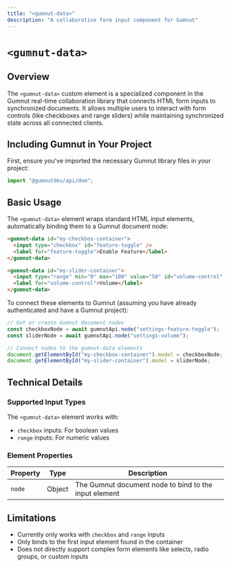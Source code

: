 ```yaml
---
title: "<gumnut-data>"
description: "A collaborative form input component for Gumnut"
---
```


# `<gumnut-data>`

## Overview

The `<gumnut-data>` custom element is a specialized component in the Gumnut real-time collaboration library that connects HTML form inputs to synchronized documents. It allows multiple users to interact with form controls (like checkboxes and range sliders) while maintaining synchronized state across all connected clients.

## Including Gumnut in Your Project

First, ensure you've imported the necessary Gumnut library files in your project:

```js
import "@gumnutdev/api/dom";
```

## Basic Usage

The `<gumnut-data>` element wraps standard HTML input elements, automatically binding them to a Gumnut document node:

```html
<gumnut-data id="my-checkbox-container">
  <input type="checkbox" id="feature-toggle" />
  <label for="feature-toggle">Enable Feature</label>
</gumnut-data>

<gumnut-data id="my-slider-container">
  <input type="range" min="0" max="100" value="50" id="volume-control" />
  <label for="volume-control">Volume</label>
</gumnut-data>
```

To connect these elements to Gumnut (assuming you have already authenticated and have a Gumnut project):

```javascript
// Get or create Gumnut document nodes
const checkboxNode = await gumnutApi.node("settings-feature-toggle");
const sliderNode = await gumnutApi.node("settings-volume");

// Connect nodes to the gumnut-data elements
document.getElementById("my-checkbox-container").model = checkboxNode;
document.getElementById("my-slider-container").model = sliderNode;
```

## Technical Details

### Supported Input Types

The `<gumnut-data>` element works with:

- `checkbox` inputs: For boolean values
- `range` inputs: For numeric values

### Element Properties

| Property | Type   | Description                                           |
| -------- | ------ | ----------------------------------------------------- |
| `node`   | Object | The Gumnut document node to bind to the input element |

## Limitations

- Currently only works with `checkbox` and `range` inputs
- Only binds to the first input element found in the container
- Does not directly support complex form elements like selects, radio groups, or custom inputs
